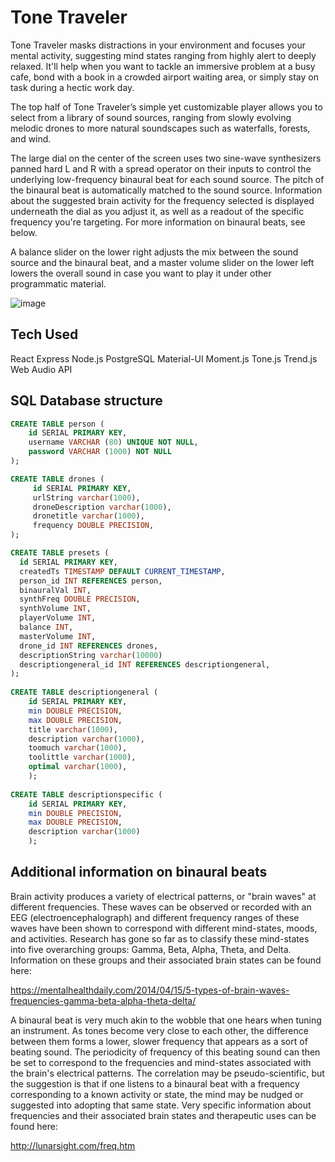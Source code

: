 # Tone Traveler

Tone Traveler masks distractions in your environment and focuses your mental activity, suggesting mind states ranging from highly alert to deeply relaxed. It'll help when you want to tackle an immersive problem at a busy cafe, bond with a book in a crowded airport waiting area, or simply stay on task during a hectic work day.

The top half of Tone Traveler’s simple yet customizable player allows you to select from a library of sound sources, ranging from slowly evolving melodic drones to more natural soundscapes such as waterfalls, forests, and wind. 

The large dial on the center of the screen uses two sine-wave synthesizers panned hard L and R with a spread operator on their inputs to control the underlying low-frequency binaural beat for each sound source. The pitch of the binaural beat is automatically matched to the sound source. Information about the suggested brain activity for the frequency selected is displayed underneath the dial as you adjust it, as well as a readout of the specific frequency you're targeting. For more information on binaural beats, see below.

A balance slider on the lower right adjusts the mix between the sound source and the binaural beat, and a master volume slider on the lower left lowers the overall sound in case you want to play it under other programmatic material.

![image](https://user-images.githubusercontent.com/11182170/39959067-c2629034-55d1-11e8-90e2-2801d5b4f90e.png)

## Tech Used

React
Express
Node.js
PostgreSQL
Material-UI
Moment.js
Tone.js
Trend.js
Web Audio API

## SQL Database structure

```SQL
CREATE TABLE person (
    id SERIAL PRIMARY KEY,
    username VARCHAR (80) UNIQUE NOT NULL,
    password VARCHAR (1000) NOT NULL
);

CREATE TABLE drones (
	 id SERIAL PRIMARY KEY,
	 urlString varchar(1000),
	 droneDescription varchar(1000),
	 dronetitle varchar(1000),
	 frequency DOUBLE PRECISION,
);

CREATE TABLE presets (
  id SERIAL PRIMARY KEY,
  createdTs TIMESTAMP DEFAULT CURRENT_TIMESTAMP,
  person_id INT REFERENCES person,
  binauralVal INT,
  synthFreq DOUBLE PRECISION,
  synthVolume INT,
  playerVolume INT,
  balance INT,
  masterVolume INT,
  drone_id INT REFERENCES drones,
  descriptionString varchar(10000)
  descriptiongeneral_id INT REFERENCES descriptiongeneral,
);
  
CREATE TABLE descriptiongeneral (
	id SERIAL PRIMARY KEY,
	min DOUBLE PRECISION,
	max DOUBLE PRECISION,
	title varchar(1000),
	description varchar(1000),
	toomuch varchar(1000),
	toolittle varchar(1000),
	optimal varchar(1000),
	);
	  
CREATE TABLE descriptionspecific (
	id SERIAL PRIMARY KEY,
	min DOUBLE PRECISION,
	max DOUBLE PRECISION,
	description varchar(1000)
	);

```

## Additional information on binaural beats

Brain activity produces a variety of electrical patterns, or "brain waves" at different frequencies. These waves can be observed or recorded with an EEG (electroencephalograph) and different frequency ranges of these waves have been shown to correspond with different mind-states, moods, and activities. Research has gone so far as to classify these mind-states into five overarching groups: Gamma, Beta, Alpha, Theta, and Delta. Information on these groups and their associated brain states can be found here: 

https://mentalhealthdaily.com/2014/04/15/5-types-of-brain-waves-frequencies-gamma-beta-alpha-theta-delta/


A binaural beat is very much akin to the wobble that one hears when tuning an instrument. As tones become very close to each other, the difference between them forms a lower, slower frequency that appears as a sort of beating sound. The periodicity of frequency of this beating sound can then be set to correspond to the frequencies and mind-states associated with the brain's electrical patterns. The correlation may be pseudo-scientific, but the suggestion is that if one listens to a binaural beat with a frequency corresponding to a known activity or state, the mind may be nudged or suggested into adopting that same state. Very specific information about frequencies and their associated brain states and therapeutic uses can be found here:

http://lunarsight.com/freq.htm
